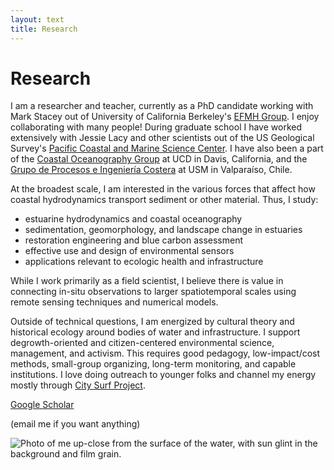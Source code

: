 ```yaml
---
layout: text
title: Research
---
```


# Research

I am a researcher and teacher, currently as a PhD candidate working with Mark Stacey out of University of California Berkeley's <a href="https://ucb-efmh.github.io/efmh-site/students">EFMH Group</a>. I enjoy collaborating with many people! During graduate school I have worked extensively with Jessie Lacy and other scientists out of the US Geological Survey's <a href="https://www.usgs.gov/centers/pcmsc">Pacific Coastal and Marine Science Center</a>. I have also been a part of the <a href="https://largier.sf.ucdavis.edu">Coastal Oceanography Group</a> at UCD in Davis, California, and the <a href="http://obrasciviles.usm.cl/investigacion/lineas-de-investigacion/estudios-de-procesos-e-ingenieria-costera/">Grupo de Procesos e Ingeniería Costera</a> at USM in Valparaíso, Chile.

At the broadest scale, I am interested in the various forces that affect how coastal hydrodynamics transport sediment or other material. Thus, I study: 

- estuarine hydrodynamics and coastal oceanography
- sedimentation, geomorphology, and landscape change in estuaries
- restoration engineering and blue carbon assessment
- effective use and design of environmental sensors
- applications relevant to ecologic health and infrastructure

While I work primarily as a field scientist, I believe there is value in connecting in-situ observations to larger spatiotemporal scales using remote sensing techniques and numerical models.

Outside of technical questions, I am energized by cultural theory and historical ecology around bodies of water and infrastructure. I support degrowth-oriented and citizen-centered environmental science, management, and activism. This requires good pedagogy, low-impact/cost methods, small-group organizing, long-term monitoring, and capable institutions. I love doing outreach to younger folks and channel my energy mostly through <a href="https://www.citysurfproject.com/">City Surf Project</a>.

[Google Scholar](https://scholar.google.com/citations?user=1xjkTv0AAAAJ&hl=en&oi=ao)

(email me if you want anything)

<!-- ![time UTC gif](https://hookrace.net/time.gif) -->

![Photo of me up-close from the surface of the water, with sun glint in the background and film grain.](http://amphidromic.net/images/wet_selfie.jpg)

